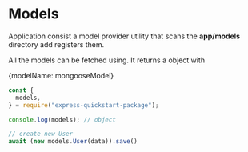 # Models

Application consist a model provider utility that scans the **app/models** directory add registers them.

All the models can be fetched using. It returns a object with

{modelName: mongooseModel}

```javascript
const {
  models,
} = require("express-quickstart-package");

console.log(models); // object

// create new User
await (new models.User(data)).save()
```